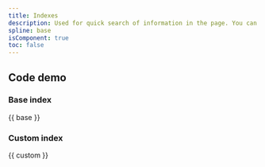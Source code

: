 ```yaml
---
title: Indexes
description: Used for quick search of information in the page. You can quickly find the required content based on the page number in the directory.
spline: base
isComponent: true
toc: false
---
```


## Code demo

### Base index

{{ base }}

### Custom index

{{ custom }}